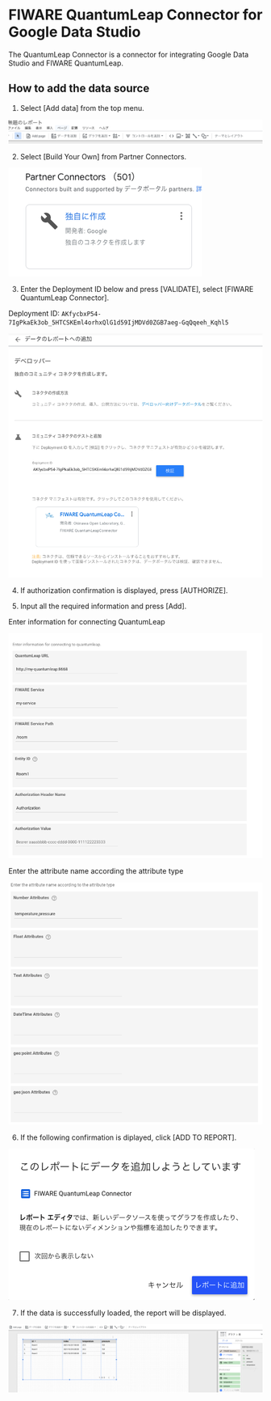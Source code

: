 # FIWARE QuantumLeap Connector for Google Data Studio

The QuantumLeap Connector is a connector for integrating Google Data Studio and FIWARE QuantumLeap.

## How to add the data source

1. Select [Add data] from the top menu.

![](/images/01.png)

2. Select [Build Your Own] from Partner Connectors.

![](/images/02.png)

3. Enter the Deployment ID below and press [VALIDATE], select [FIWARE QuantumLeap Connector].

Deployment ID: `AKfycbxP54-7IgPkaEk3ob_5HTCSKEml4orhxQlG1d59IjMDVd0ZGB7aeg-GqQqeeh_Kqhl5`

![](/images/03.png)

4. If authorization confirmation is displayed, press [AUTHORIZE].

5. Input all the required information and press [Add].

Enter information for connecting QuantumLeap

![](/images/04.png)

Enter the attribute name according the attribute type

![](/images/05.png)

6. If the following confirmation is diplayed, click [ADD TO REPORT].

![](/images/06.png)

7. If the data is successfully loaded, the report will be displayed.

![](/images/07.png)
